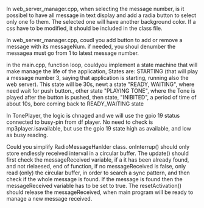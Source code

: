 In web_server_manager.cpp, when selecting the message number, is it possibel to have all message in text display and add a radia button to select only one fo them. The selected one will have another background color. If a css have to be modified, it should be included in the class file.

In web_server_manager.cpp, coudl you add button to add or remove a message with its messageNum. if needed, you shoul denumber the messagea must go from 1 to latest message number.

in the main.cpp, function loop, couldyou implement a state machine that will make manage the life of the application, States are: STARTING (that will play a message number 3, saying that application is starting, running also the web server). This state will be 30s, newt a state "READY, WAITING", where need wait for push button., other state "PLAYING TONE", where the Tone is played after the button is pushed, then state, "INIBITED", a period of time of about 10s, bore coming back to READY_WAITING state


In TonePlayer, the logic is chnaged and we will use the gpio 19 status connected to busy-pin from df player. No need to check is mp3player.isavailable, but use the gpio 19 state high as available, and low as busy reading. 

Could you simplify RadioMessageHanlder class. onInterrup() should only store endlessly received interval in a circular buffer. The update() should first check the messageReceived variable, if a it has been already found, and not rlelaesed, end of function, if no messageReceived is false, only read (only) the circular buffer, in order to search a sync pattern, and then check if the whole message is found. If the message is found then the messageReceived variable has to be set to true. The resetActivation() should release the messageReceived, when main program will be ready to manage a new message received.
